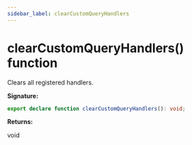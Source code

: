 ```yaml
---
sidebar_label: clearCustomQueryHandlers
---
```

# clearCustomQueryHandlers() function

Clears all registered handlers.

**Signature:**

```typescript
export declare function clearCustomQueryHandlers(): void;
```
**Returns:**

void

